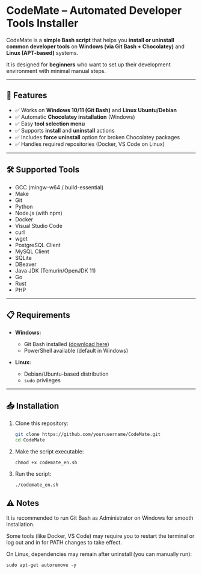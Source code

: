 # CodeMate – Automated Developer Tools Installer

CodeMate is a **simple Bash script** that helps you **install or uninstall common developer tools** on **Windows (via Git Bash + Chocolatey)** and **Linux (APT-based)** systems.

It is designed for **beginners** who want to set up their development environment with minimal manual steps.

---

## 🚀 Features

- ✅ Works on **Windows 10/11 (Git Bash)** and **Linux Ubuntu/Debian**
- ✅ Automatic **Chocolatey installation** (Windows)
- ✅ Easy **tool selection menu**
- ✅ Supports **install** and **uninstall** actions
- ✅ Includes **force uninstall** option for broken Chocolatey packages
- ✅ Handles required repositories (Docker, VS Code on Linux)

---

## 🛠️ Supported Tools

- GCC (mingw-w64 / build-essential)
- Make
- Git
- Python
- Node.js (with npm)
- Docker
- Visual Studio Code
- curl
- wget
- PostgreSQL Client
- MySQL Client
- SQLite
- DBeaver
- Java JDK (Temurin/OpenJDK 11)
- Go
- Rust
- PHP

---

## 📋 Requirements

- **Windows:**  
  - Git Bash installed ([download here](https://git-scm.com/downloads))  
  - PowerShell available (default in Windows)  

- **Linux:**  
  - Debian/Ubuntu-based distribution  
  - `sudo` privileges  

---

## 📥 Installation

1. Clone this repository:
   ```bash
   git clone https://github.com/yourusername/CodeMate.git
   cd CodeMate
   ```
2. Make the script executable:
   ```
   chmod +x codemate_en.sh
   ```
4. Run the script:
   ```
   ./codemate_en.sh
   ```

## ⚠️ Notes
   It is recommended to run Git Bash as Administrator on Windows for smooth installation.

   Some tools (like Docker, VS Code) may require you to restart the terminal or log out and in for PATH changes to take effect.

   On Linux, dependencies may remain after uninstall (you can manually run):

   ```sudo apt-get autoremove -y```


